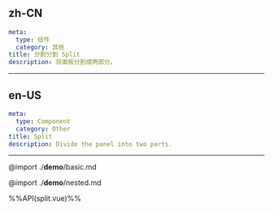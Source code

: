 ## zh-CN
```yaml
meta:
  type: 组件
  category: 其他
title: 分割分割 Split
description: 将面板分割成两部分。
```
---
## en-US
```yaml
meta:
  type: Component
  category: Other
title: Split
description: Divide the panel into two parts.
```
---

@import ./__demo__/basic.md

@import ./__demo__/nested.md

%%API(split.vue)%%
